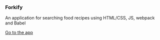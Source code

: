 ### Forkify

An application for searching food recipes using HTML/CSS, JS, webpack and Babel

[Go to the app](https://www.donz.website/forkify-d/dist)
